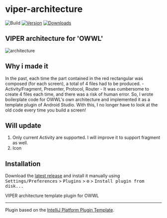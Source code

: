 # viper-architecture

![Build](https://github.com/sukminkang12/viper-architecture/workflows/Build/badge.svg)
[![Version](https://img.shields.io/jetbrains/plugin/v/PLUGIN_ID.svg)](https://plugins.jetbrains.com/plugin/PLUGIN_ID)
[![Downloads](https://img.shields.io/jetbrains/plugin/d/PLUGIN_ID.svg)](https://plugins.jetbrains.com/plugin/PLUGIN_ID)

## VIPER architecture for 'OWWL'
![architecture](https://user-images.githubusercontent.com/39121338/140265801-cdb40c8c-d62f-460a-8f65-fbf68b20aedf.jpg)

## Why i made it
  In the past, each time the part contained in the red rectangular was composed (for each screen), a total of 4 files had to be produced. - Activity/Fragment, Presenter, Protocol, Router -
  It was cumbersome to create 4 files each time, and there was a risk of human error.
  So, I wrote boilerplate code for OWWL's own architecture and implemented it as a template plugin of Android Studio.
  With this, I no longer have to look at the old code every time you build a screen!

## Will update
  1. Only current Activity are supported. I will improve it to support fragment as well.
  2. Icon   

## Installation
  Download the [latest release](https://github.com/sukminkang12/viper-architecture/releases/latest) and install it manually using
  <kbd>Settings/Preferences</kbd> > <kbd>Plugins</kbd> > <kbd>⚙️</kbd> > <kbd>Install plugin from disk...</kbd>

<!-- Plugin description -->

VIPER architecture template plugin for OWWL

<!-- Plugin description end -->

---
Plugin based on the [IntelliJ Platform Plugin Template][template].

[template]: https://github.com/JetBrains/intellij-platform-plugin-template
